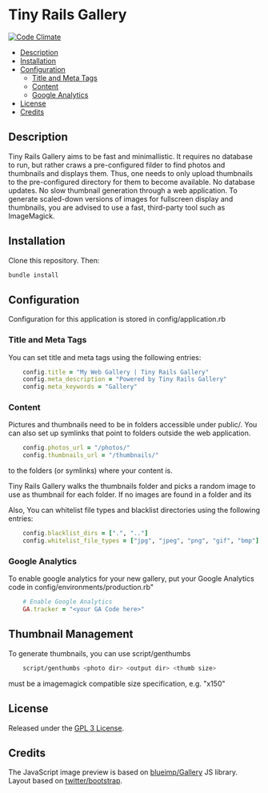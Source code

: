# Tiny Rails Gallery

[![Code Climate](https://codeclimate.com/github/voran/tiny-rails-gallery.png)](https://codeclimate.com/github/voran/tiny-rails-gallery)

- [Description](#description)
- [Installation](#installation)
- [Configuration](#configuration)
    - [Title and Meta Tags](#title-and-meta-tags)
    - [Content](#content)
    - [Google Analytics](#google-analytics)
- [License](#license)
- [Credits](#credits)



## Description
Tiny Rails Gallery aims to be fast and minimallistic. It requires no database to run, but rather craws a pre-configured filder to find photos and thumbnails and displays them.
Thus, one needs to only upload thumbnails to the pre-configured directory for them to become available. No database updates. No slow thumbnail generation through a web application.
To generate scaled-down versions of images for fullscreen display and thumbnails, you are advised to use a fast, third-party tool such as ImageMagick.

## Installation
Clone this repository. Then:
```sh
bundle install
```

## Configuration
Configuration for this application is stored in config/application.rb

### Title and Meta Tags
You can set title and meta tags using the following entries:
```rb
    config.title = "My Web Gallery | Tiny Rails Gallery"
    config.meta_description = "Powered by Tiny Rails Gallery"
    config.meta_keywords = "Gallery"
```

### Content
Pictures and thumbnails need to be in folders accessible under public/. You can also set up symlinks that point to folders outside the web application.
```rb
    config.photos_url = "/photos/"
    config.thumbnails_url = "/thumbnails/"
```
 to the folders (or symlinks) where your content is.
 
 Tiny Rails Gallery walks the thumbnails folder and picks a random image to use as thumbnail for each folder. If no images are found in a folder and its


Also, You can whitelist file types and blacklist directories using the following entries:
```rb
    config.blacklist_dirs = [".", ".."]
    config.whitelist_file_types = ["jpg", "jpeg", "png", "gif", "bmp"]
```

### Google Analytics
To enable google analytics for your new gallery, put your Google Analytics code in config/environments/production.rb"
```rb
    # Enable Google Analytics
    GA.tracker = "<your GA Code here>"
```
## Thumbnail Management
To generate thumbnails, you can use script/genthumbs
```sh
    script/genthumbs <photo dir> <output dir> <thumb size>
```
<thumb size> must be a imagemagick compatible size specification, e.g. "x150"


## License
Released under the [GPL 3 License](http://www.gnu.org/licenses/gpl.txt).

## Credits
The JavaScript image preview is based on  [blueimp/Gallery](https://github.com/blueimp/Gallery/) JS library.
Layout based on  [twitter/bootstrap](https://github.com/twitter/bootstrap).
    
